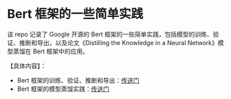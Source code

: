 # Bert 框架的一些简单实践
该 repo 记录了 Google 开源的 Bert 框架的一些简单实践，包括模型的训练、验证、推断和导出，以及论文《Distilling the Knowledge in a Neural Network》模型蒸馏在 Bert 框架中的应用。

【具体内容】：
- Bert 框架的训练、验证、推断和导出：[传送门](document/simple_use.md)
- Bert 框架的模型蒸馏实践：[传送门](document/simple_distill.md)
